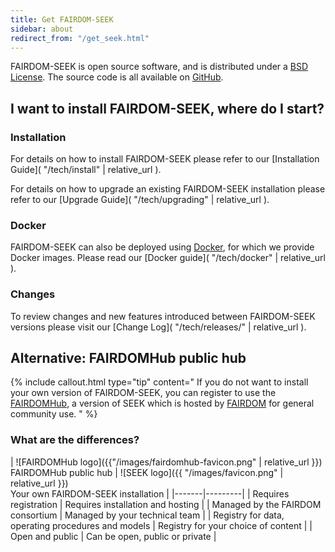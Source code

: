 ```yaml
---
title: Get FAIRDOM-SEEK
sidebar: about
redirect_from: "/get_seek.html"
---
```


<i class="fa-solid fa-flask-vial fa-1x"></i> <i class="fa-solid fa-magnifying-glass-chart fa-1x"></i> FAIRDOM-SEEK is open source software, and is distributed under a [BSD License](https://github.com/seek4science/seek/blob/main/BSD-LICENSE). The source code is all available on [GitHub](https://github.com/seek4science/seek).




## I want to install FAIRDOM-SEEK, where do I start?

### Installation

For details on how to install FAIRDOM-SEEK please refer to our [Installation Guide]( "/tech/install" | relative_url ).

For details on how to upgrade an existing FAIRDOM-SEEK installation please refer to our [Upgrade Guide]( "/tech/upgrading" | relative_url ).

### Docker

FAIRDOM-SEEK can also be deployed using [Docker](https://docker.com), for which we provide Docker images. Please read our [Docker guide]( "/tech/docker" | relative_url ).

### Changes

To review changes and new features introduced between FAIRDOM-SEEK versions please visit our [Change Log]( "/tech/releases/" | relative_url ).



## Alternative: FAIRDOMHub public hub
{% include callout.html type="tip" content="
If you do not want to install your own version of FAIRDOM-SEEK, you can register to use the [FAIRDOMHub](https://fairdomhub.org), a version of SEEK which is hosted by [FAIRDOM](https://fair-dom.org) for general community use.
" %}

### What are the differences?

| ![FAIRDOMHub logo]({{"/images/fairdomhub-favicon.png" | relative_url }}) <br />FAIRDOMHub public hub | ![SEEK logo]({{ "/images/favicon.png" | relative_url }}) <br /> Your own FAIRDOM-SEEK installation |
|-------|---------|
| Requires registration   | Requires installation and hosting |
| Managed by the FAIRDOM consortium   | Managed by your technical team |
| Registry for data, operating procedures and models  | Registry for your choice of content  |
| Open and public  | Can be open, public or private  |
